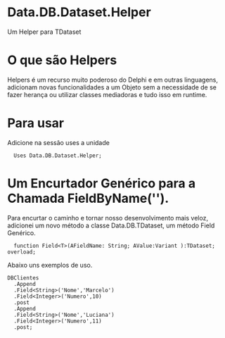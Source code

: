 # Data.DB.Dataset.Helper
Um Helper para TDataset

# O que são Helpers
Helpers é um recurso muito poderoso do Delphi e em outras linguagens, adicionam novas funcionalidades a um Objeto sem a necessidade de se fazer herança ou utilizar classes mediadoras e tudo isso em runtime.

# Para usar

 Adicione na sessão uses a unidade 
```Delphi
  Uses Data.DB.Dataset.Helper;

```

# Um Encurtador Genérico para a Chamada FieldByName('').
 Para encurtar o caminho e tornar nosso desenvolvimento mais veloz, adicionei um novo método a classe Data.DB.TDataset, um método Field<T> Genérico.

 ```Delphi
   function Field<T>(AFieldName: String; AValue:Variant ):TDataset; overload;
  ```
Abaixo uns exemplos de uso.
```
DBClientes
  .Append
  .Field<String>('Nome','Marcelo')
  .Field<Integer>('Numero',10)
  .post
  .Append
  .Field<String>('Nome','Luciana')
  .Field<Integer>('Numero',11)
  .post;
```
